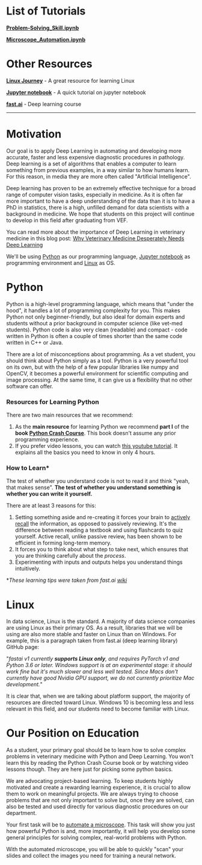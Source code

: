# List of Tutorials
[**Problem-Solving_Skill.ipynb**](https://nbviewer.jupyter.org/github/department-of-vet-pathology-unizg/tutorials/blob/master/notebooks/Problem-Solving_Skill.ipynb)

[**Microscope_Automation.ipynb**](https://nbviewer.jupyter.org/github/department-of-vet-pathology-unizg/tutorials/blob/master/notebooks/Microscope_Automation.ipynb)

# Other Resources
[**Linux Journey**](https://linuxjourney.com/) - A great resource for learning Linux

[**Jupyter notebook**](https://nbviewer.jupyter.org/github/fastai/course-v3/blob/master/nbs/dl1/00_notebook_tutorial.ipynb) - A quick tutorial on jupyter notebook 

[**fast.ai**](https://course.fast.ai/) - Deep learning course

---

# Motivation

Our goal is to apply Deep Learning in automating and developing more accurate, faster and less expensive diagnostic procedures in pathology. Deep learning is a set of algorithms that enables a computer to learn something from previous examples, in a way similar to how humans learn. For this reason, in media they are more often called "Artificial Intelligence".

Deep learning has proven to be an extremely effective technique for a broad range of computer vision tasks, especially in medicine. As it is often far more important to have a deep understanding of the data than it is to have a PhD in statistics, there is a high, unfilled demand for data scientists with a background in medicine. We hope that students on this project will continue to develop in this field after graduating from VEF.

You can read more about the importance of Deep Learning in veterinary medicine in this blog post: [Why Veterinary Medicine Desperately Needs Deep Learning](https://medium.com/@kvinicki/why-veterinary-medicine-desperately-needs-deep-learning-daf1785f2146)

We'll be using [Python](https://github.com/department-of-vet-pathology-unizg/tutorials/blob/master/README.md#Python) as our programming language, [Jupyter notebook](https://nbviewer.jupyter.org/github/fastai/course-v3/blob/master/nbs/dl1/00_notebook_tutorial.ipynb) as programming environment and [Linux](https://github.com/department-of-vet-pathology-unizg/tutorials/blob/master/README.md#Linux) as OS.


# Python

Python is a high-level programming language, which means that "under the hood", it handles a lot of programming complexity for you. This makes Python not only beginner-friendly, but also ideal for domain experts and students without a prior background in computer science (like vet-med students). Python code is also very clean (readable) and compact - code written in Python is often a couple of times shorter than the same code written in C++ or Java. 

There are a lot of misconceptions about programming. As a vet student, you should think about Python simply as a tool. Python is a very powerful tool on its own, but with the help of a few popular libraries like numpy and OpenCV, it becomes a powerful environment for scientific computing and image processing. At the same time, it can give us a flexibility that no other software can offer.

### Resources for Learning Python

There are two main resources that we recommend:
1.  As the **main resource** for learning Python we recommend **part I** of the **book [Python Crash Course](https://www.amazon.com/Python-Crash-Course-2nd-Edition/dp/1593279280)**. This book doesn't assume any prior programming experience.
2. If you prefer video lessons, you can watch [this youtube tutorial](https://www.youtube.com/watch?v=rfscVS0vtbw). It explains all the basics you need to know in only 4 hours. 

### How to Learn*

The test of whether you understand code is not to read it and think "yeah, that makes sense". **The test of whether you understand something is whether you can write it yourself.**

There are at least 3 reasons for this:
1. Setting something aside and re-creating it forces your brain to [actively recall](https://en.wikipedia.org/wiki/Active_recall) the information, as opposed to passively reviewing. It's the difference between reading a textbook and using flashcards to quiz yourself. Active recall, unlike passive review, has been shown to be efficient in forming long-term memory.
2. It forces you to think about what step to take next, which ensures that you are thinking carefully about the *process*.
3. Experimenting with inputs and outputs helps you understand things intuitively.

*_These learning tips were taken from fast.ai [wiki](http://wiki.fast.ai/index.php/How_to_use_the_Provided_Notebooks)_


# Linux

In data science, Linux is the standard. A majority of data science companies are using Linux as their primary OS. As a result, libraries that we will be using are also more stable and faster on Linux than on Windows. For example, this is a paragraph taken from fast.ai (deep learning library) GitHub page:

"_fastai v1 currently **supports Linux only**, and requires PyTorch v1 and Python 3.6 or later. Windows support is at an experimental stage: it should work fine but it's much slower and less well tested. Since Macs don't currently have good Nvidia GPU support, we do not currently prioritize Mac development._"

It is clear that, when we are talking about platform support, the majority of resources are directed toward Linux. Windows 10 is becoming less and less relevant in this field, and our students need to become familiar with Linux.


# Our Position on Education

As a student, your primary goal should be to learn how to solve complex problems in veterinary medicine with Python and Deep Learning. You won't learn this by reading the Python Crash Course book or by watching video lessons though. They are here just for picking some python basics. 

We are advocating project-based learning. To keep students highly motivated and create a rewarding learning experience, it is crucial to allow them to work on meaningful projects. We are always trying to choose problems that are not only important to solve but, once they are solved, can also be tested and used directly for various diagnostic procedures on our department.

Your first task will be to [automate a microscope](https://nbviewer.jupyter.org/github/department-of-vet-pathology-unizg/tutorials/blob/master/notebooks/Microscope_Automation.ipynb). This task will show you just how powerful Python is and, more importantly, it will help you develop some general principles for solving complex, real-world problems with Python.

With the automated microscope, you will be able to quickly "scan" your slides and collect the images you need for training a neural network.
